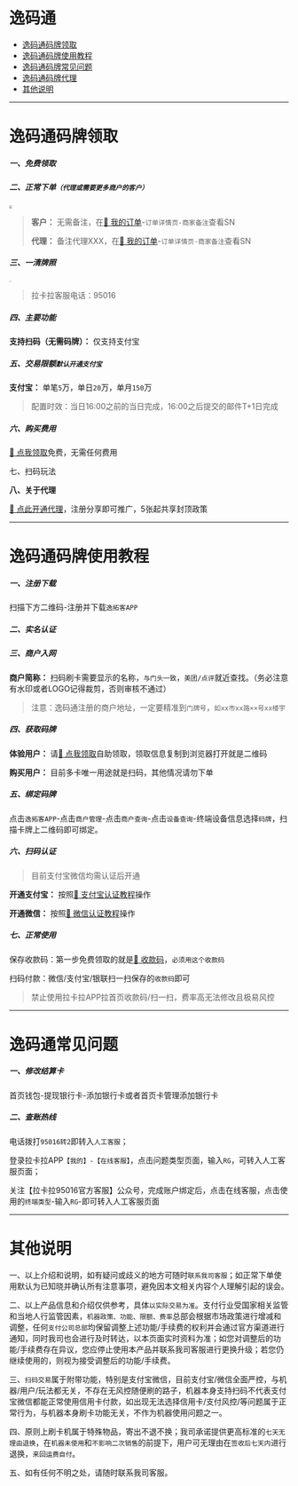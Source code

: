 # 逸码通

- [逸码通码牌领取](#逸码通码牌领取)
- [逸码通码牌使用教程](#逸码通码牌使用教程)
- [逸码通码牌常见问题](#逸码通常见问题)
- [逸码通码牌代理](agent/ymt.md)
- [其他说明](#其他说明)

---

# 逸码通码牌领取

##### 一、免费领取

##### 二、正常下单`（代理或需要更多商户的客户）`

[<img src="https://cos.zjkmkj.com/media/2024/08/20/16a2873890e30bd6f00ddd77c826add9-2.webp" style="zoom:33%;" />](http://kmshop.zjkmkj.com/pages/goods_details/index?id=50)

> **客户：** 无需备注，在[:link: 我的订单](http://kmshop.zjkmkj.com/pages/users/order_list/index)-`订单详情页-商家备注`查看SN
>
> **代理：** 备注代理XXX，在[:link: 我的订单](http://kmshop.zjkmkj.com/pages/users/order_list/index)-`订单详情页-商家备注`查看SN

##### 三、一清牌照

<img src="https://cos.zjkmkj.com/media/2024/08/20/c4a7fa4936091171946a736a7e03cc8d-2.webp" alt="img" style="zoom:10%;" />

> 拉卡拉客服电话：95016

##### 四、主要功能

**支持扫码（无需码牌）：** 仅支持支付宝

##### 五、交易限额`默认开通支付宝`

**支付宝：** 单笔`5`万，单日`20`万，单月`150`万

> 配置时效：当日16:00之前的当日完成，16:00之后提交的邮件T+1日完成

##### 六、购买费用

[:link: 点我领取](http://u.zjkm.xyz/X5CJy)免费，无需任何费用

七、扫码玩法

**八、关于代理**

[:link: 点此开通代理](agent/lkl.md)，注册分享即可推广，5张起共享封顶政策

---

# 逸码通码牌使用教程

##### 一、注册下载

扫描下方二维码-注册并下载`逸拓客APP`

##### 二、实名认证

##### 三、商户入网

**商户简称：** 扫码刷卡需要显示的名称，`与门头一致`，`美团/点评`就近查找。（务必注意有水印或者LOGO记得裁剪，否则审核不通过）

> 注意：逸码通注册的商户地址，一定要精准到`门牌号`，`如xx市xx路××号xx楼宇`

##### 四、获取码牌

**体验用户：** 请[:link: 点我领取](http://u.zjkm.xyz/X5CJy)自助领取，领取信息复制到浏览器打开就是二维码

**购买用户：** 目前多卡唯一用途就是扫码，其他情况请勿下单

##### 五、绑定码牌

点击`逸拓客APP`-点击`商户管理`-点击`商户查询`-点击`设备查询`-终端设备信息选择`码牌`，扫描卡牌上二维码即可绑定。

##### 六、扫码认证

> 目前支付宝微信均需认证后开通

**开通支付宝：** 按照[:link: 支付宝认证教程](tool/zfbrz.md)操作

**开通微信：** 按照[:link: 微信认证教程](tool/wxrz.md)操作

##### 七、正常使用

保存收款码：第一步免费领取的就是[:link: 收款码](http://u.zjkm.xyz/X5CJy)，`必须用这个收款码`

扫码付款：微信/支付宝/银联扫一扫保存的`收款码`即可

> 禁止使用拉卡拉APP拉首页收款码/扫一扫，费率高无法修改且极易风控

---

# 逸码通常见问题

##### 一、修改结算卡

首页钱包-提现银行卡-添加银行卡或者首页卡管理添加银行卡

##### 二、查账热线

电话拨打`95016转2`即转入`人工客服`；

登录拉卡拉APP`【我的】-【在线客服】`，点击问题类型页面，输入`RG`，可转入人工客服页面；

关注【拉卡拉95016官方客服】公众号，完成账户绑定后，点击在线客服，点击使用的`终端类型`-输入`RG`-即可转入人工客服页面

---



# 其他说明

一、以上介绍和说明，如有疑问或歧义的地方可随时`联系我司客服`；如正常下单使用默认为已知晓并确认所有注意事项，避免因本文相关内容个人理解引起的误会。

二、以上产品信息和介绍仅供参考，具体`以实际交易为准`。支付行业受国家相关监管和当地人行监管因素，`机器政策、功能、限额、费率`总部会根据市场政策进行增减和调整，任何`支付公司总部`均保留调整上述功能/手续费的权利并会通过官方渠道进行通知，同时我司也会进行及时转达，以本页面实时资料为准；如您对调整后的功能/手续费存在异议，您应停止使用本产品并联系我司客服进行更换升级；若您仍继续使用的，则视为接受调整后的功能/手续费。

三、`扫码交易`属于附带功能，特别是支付宝微信，目前支付宝/微信全面严控，与机器/用户/玩法都无关，不存在无风控随便刷的路子，机器本身支持扫码不代表支付宝微信都能正常使用信用卡付款，如出现无法选择信用卡/支付风控/等问题属于正常行为，与机器本身刷卡功能无关，不作为机器使用问题之一。

四、原则上刷卡机属于特殊物品，寄出不退不换；我司承诺提供更高标准的`七天无理由退换`，在`机器未使用`和`不影响二次销售`的前提下，用户可无理由在`签收后七天内`进行退换，`来回运费自付`。

五、如有任何不明之处，请随时联系我司客服。
